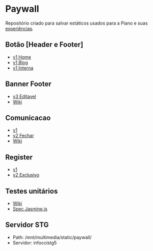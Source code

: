 # Paywall

Repositório criado para salvar estáticos usados para a Piano e suas [experiências](https://github.com/Infoglobo/barreiras-mecanica-piano/wiki).

## Botão [Header e Footer]
- [v1 Home](https://static-stg.infoglobo.com.br/paywall/banner-header-footer-piano/v1/botao-piano.html)
- [v1 Blog](https://static-stg.infoglobo.com.br/paywall/banner-header-footer-piano/v1/botao-piano-blog.html)
- [v1 Interna](https://static-stg.infoglobo.com.br/paywall/banner-header-footer-piano/v1/botao-piano-interna.html)


## Banner Footer
- [v3 Editavel](https://static-stg.infoglobo.com.br/paywall/footer-piano/v3/footer-piano.html)
- [Wiki](https://github.com/Infoglobo/barreiras-mecanica-piano/wiki/Edi%C3%A7%C3%A3o-do-Footer)

## Comunicacao
- [v1](https://static-stg.infoglobo.com.br/paywall/comunicacao-piano/v1/comunicacao-piano.html)
- [v2 Fechar](https://static-stg.infoglobo.com.br/paywall/comunicacao-piano/v2/comunicacao-piano.html)
- [Wiki](https://github.com/Infoglobo/barreiras-mecanica-piano/wiki/Modal-Piano-(-V1-e-V2))

## Register
- [v1](https://static-stg.infoglobo.com.br/paywall/register-piano/v1/barreira-login.html)
- [v2 Exclusivo](https://static-stg.infoglobo.com.br/paywall/register-piano/v2/barreira-login.html)


## Testes unitários
- [Wiki](https://github.com/Infoglobo/paywall/wiki/Testes-Unit%C3%A1rios)
- [Spec Jasmine.js](https://static-stg.infoglobo.com.br/paywall/testes-unitarios/SpecRunner.html)

## Servidor STG
- Path: /mnt/multimedia/static/paywall/
- Servidor: infoccistg5